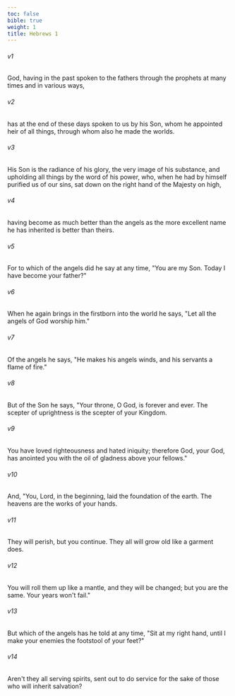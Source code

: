 ```yaml
---
toc: false
bible: true
weight: 1
title: Hebrews 1
---
```




###### v1 
God, having in the past spoken to the fathers through the prophets at many times and in various ways, 

###### v2 
has at the end of these days spoken to us by his Son, whom he appointed heir of all things, through whom also he made the worlds. 

###### v3 
His Son is the radiance of his glory, the very image of his substance, and upholding all things by the word of his power, who, when he had by himself purified us of our sins, sat down on the right hand of the Majesty on high, 

###### v4 
having become as much better than the angels as the more excellent name he has inherited is better than theirs. 

###### v5 
For to which of the angels did he say at any time, "You are my Son. Today I have become your father?" 

###### v6 
When he again brings in the firstborn into the world he says, "Let all the angels of God worship him." 

###### v7 
Of the angels he says, "He makes his angels winds, and his servants a flame of fire." 

###### v8 
But of the Son he says, "Your throne, O God, is forever and ever. The scepter of uprightness is the scepter of your Kingdom. 

###### v9 
You have loved righteousness and hated iniquity; therefore God, your God, has anointed you with the oil of gladness above your fellows." 

###### v10 
And, "You, Lord, in the beginning, laid the foundation of the earth. The heavens are the works of your hands. 

###### v11 
They will perish, but you continue. They all will grow old like a garment does. 

###### v12 
You will roll them up like a mantle, and they will be changed; but you are the same. Your years won't fail." 

###### v13 
But which of the angels has he told at any time, "Sit at my right hand, until I make your enemies the footstool of your feet?" 

###### v14 
Aren't they all serving spirits, sent out to do service for the sake of those who will inherit salvation?
